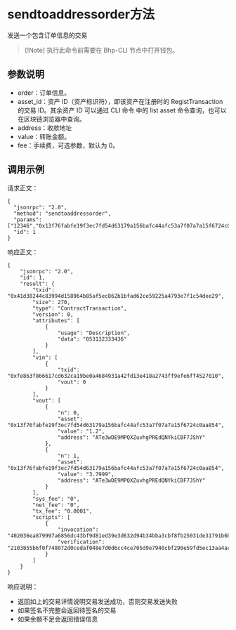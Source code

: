# sendtoaddressorder方法

发送一个包含订单信息的交易

>  [!Note] 执行此命令前需要在 Bhp-CLI 节点中打开钱包。

## 参数说明

- order：订单信息。
- asset_id：资产 ID（资产标识符），即该资产在注册时的 RegistTransaction 的交易 ID。其余资产 ID 可以通过 CLI 命令 中的 list asset 命令查询，也可以在区块链浏览器中查询。
- address：收款地址
- value：转账金额。
- fee：手续费，可选参数，默认为 0。

## 调用示例

请求正文：

```
{
  "jsonrpc": "2.0",
  "method": "sendtoaddressorder",
  "params": ["12346","0x13f76fabfe19f3ec7fd54d63179a156bafc44afc53a7f07a7a15f6724c0aa854","ATe3wDE9MPQXZuvhgPREdQNYkiCBF7JShY",1.2],
  "id": 1
}
```

响应正文：

```
{
    "jsonrpc": "2.0",
    "id": 1,
    "result": {
        "txid": "0x41d38244c83994d158964b85af5ec862b1bfad62ce59225a4793e7f1c54dee29",
        "size": 270,
        "type": "ContractTransaction",
        "version": 0,
        "attributes": [
            {
                "usage": "Description",
                "data": "053132333436"
            }
        ],
        "vin": [
            {
                "txid": "0xfe863f866617cd632ca19be0a4684931a42fd13e418a2743ff9efe6ff4527010",
                "vout": 0
            }
        ],
        "vout": [
            {
                "n": 0,
                "asset": "0x13f76fabfe19f3ec7fd54d63179a156bafc44afc53a7f07a7a15f6724c0aa854",
                "value": "1.2",
                "address": "ATe3wDE9MPQXZuvhgPREdQNYkiCBF7JShY"
            },
            {
                "n": 1,
                "asset": "0x13f76fabfe19f3ec7fd54d63179a156bafc44afc53a7f07a7a15f6724c0aa854",
                "value": "3.7999",
                "address": "ATe3wDE9MPQXZuvhgPREdQNYkiCBF7JShY"
            }
        ],
        "sys_fee": "0",
        "net_fee": "0",
        "tx_fee": "0.0001",
        "scripts": [
            {
                "invocation": "402036ea879997a6856dc43bf9d81ed39e3d632d94b34bba3cbf8fb25031de31791b6b18ce85f1283ae92abaf078a3e1305d503a13a948f68f73873458c65bbb3a",
                "verification": "2103855b6f0f748072d0cedaf048e7d0d6cc4ce705d9e7940cbf290e59fd5ec13aa4ac"
            }
        ]
    }
}
```

响应说明：

- 返回如上的交易详情说明交易发送成功，否则交易发送失败
- 如果签名不完整会返回待签名的交易
- 如果余额不足会返回错误信息